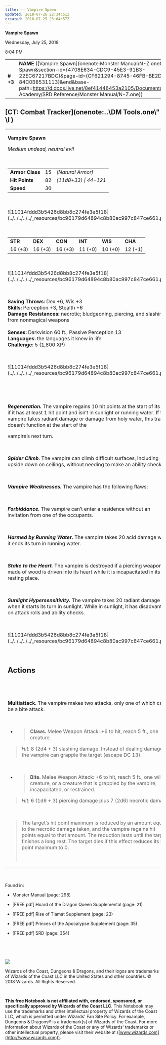 ```yaml
---
title: -- Vampire Spawn
updated: 2018-07-26 22:34:51Z
created: 2018-07-25 23:04:57Z
---
```


**Vampire Spawn**

Wednesday, July 25, 2018

8:04 PM

|           |                                                                                                                                                                                                                                                                                                    |        |        |        |     |       |         |
|-----------|----------------------------------------------------------------------------------------------------------------------------------------------------------------------------------------------------------------------------------------------------------------------------------------------------|--------|--------|--------|-----|-------|---------|
| **\# +3** | **NAME** ([Vampire Spawn](onenote:Monster Manual\\N-Z.one#Vampire Spawn&section-id={4708E634-CDC9-45E3-91B3-22EC67217BDC}&page-id={CF621294-8745-46FB-BE2D-84C0B8531113}&end&base-path=https://d.docs.live.net/8ef41446453a2105/Documents/Adventure Academy/SRD Reference/Monster Manual/N-Z.one)) | **15** | **82** | **82** | \-  | Notes | 1800 XP |

## [CT: Combat Tracker](onenote:..\\DM Tools.one\\" \l )

<table><tbody><tr class="odd"><td><p><strong>Vampire Spawn</strong></p><p><em>Medium undead, neutral evil</em></p><p> </p><table><tbody><tr class="odd"><td><strong>Armor Class</strong></td><td>15</td><td><em>(Natural Armor)</em></td></tr><tr class="even"><td><strong>Hit Points</strong></td><td>82</td><td><em>(11d8+33) | 44-121</em></td></tr><tr class="odd"><td><strong>Speed</strong></td><td>30</td><td> </td></tr></tbody></table><p> </p><p>![11014fddd3b5426d8bb8c274fe3e5f18](../../../../../_resources/bc96179d64894c8b80ac997c847ce661.png)</p><p> </p><table><tbody><tr class="odd"><td><strong>STR</strong></td><td><strong>DEX</strong></td><td><strong>CON</strong></td><td><strong>INT</strong></td><td><strong>WIS</strong></td><td><strong>CHA</strong></td></tr><tr class="even"><td>16 (+3)</td><td>16 (+3)</td><td>16 (+3)</td><td>11 (+0)</td><td>10 (+0)</td><td>12 (+1)</td></tr></tbody></table><p> </p><p>![11014fddd3b5426d8bb8c274fe3e5f18](../../../../../_resources/bc96179d64894c8b80ac997c847ce661.png)</p><p> </p><p><strong>Saving Throws:</strong> Dex +6, Wis +3<br />
<strong>Skills:</strong> Perception +3, Stealth +6<br />
<strong>Damage Resistances:</strong> necrotic; bludgeoning, piercing, and slashing from nonmagical weapons<br />
<br />
<strong>Senses:</strong> Darkvision 60 ft., Passive Perception 13<br />
<strong>Languages:</strong> the languages it knew in life<br />
<strong>Challenge:</strong> 5 (1,800 XP)</p><p> </p><p>![11014fddd3b5426d8bb8c274fe3e5f18](../../../../../_resources/bc96179d64894c8b80ac997c847ce661.png)</p><p> </p><p> </p><p><em><strong>Regeneration.</strong></em> The vampire regains 10 hit points at the start of its turn if it has at least 1 hit point and isn’t in sunlight or running water. If the vampire takes radiant damage or damage from holy water, this trait doesn’t function at the start of the</p><p>vampire’s next turn.</p><p> </p><p><em><strong>Spider Climb</strong></em>. The vampire can climb difficult surfaces, including upside down on ceilings, without needing to make an ability check.</p><p> </p><p><em><strong>Vampire Weaknesses.</strong></em> The vampire has the following flaws:</p><p> </p><p><em><strong>Forbiddance.</strong></em> The vampire can’t enter a residence without an invitation from one of the occupants.</p><p> </p><p><em><strong>Harmed by Running Water.</strong></em> The vampire takes 20 acid damage when it ends its turn in running water.</p><p> </p><p><em><strong>Stake to the Heart.</strong></em> The vampire is destroyed if a piercing weapon made of wood is driven into its heart while it is incapacitated in its resting place.</p><p> </p><p><em><strong>Sunlight Hypersensitivity.</strong></em> The vampire takes 20 radiant damage when it starts its turn in sunlight. While in sunlight, it has disadvantage on attack rolls and ability checks.</p><p> </p><p>![11014fddd3b5426d8bb8c274fe3e5f18](../../../../../_resources/bc96179d64894c8b80ac997c847ce661.png)</p><p> </p><h2 id="actions"><strong>Actions</strong></h2><h2 id="section"> </h2><p><strong>Multiattack.</strong> The vampire makes two attacks, only one of which can be a bite attack.</p><p> </p><ul><li><blockquote><p><strong>Claws.</strong> Melee Weapon Attack: +6 to hit, reach 5 ft., one creature.</p></blockquote></li></ul><blockquote><p><em>Hit:</em> 8 (2d4 + 3) slashing damage. Instead of dealing damage, the vampire can grapple the target (escape DC 13).</p></blockquote><p> </p><ul><li><blockquote><p><strong>Bite.</strong> Melee Weapon Attack: +6 to hit, reach 5 ft., one willing creature, or a creature that is grappled by the vampire, incapacitated, or restrained.</p></blockquote></li></ul><blockquote><p><em>Hit:</em> 6 (1d6 + 3) piercing damage plus 7 (2d6) necrotic damage.</p></blockquote><p> </p><blockquote><p>The target’s hit point maximum is reduced by an amount equal to the necrotic damage taken, and the vampire regains hit points equal to that amount. The reduction lasts until the target finishes a long rest. The target dies if this effect reduces its hit point maximum to 0.</p><p> </p></blockquote></td></tr></tbody></table>

 

Found in:

-   Monster Manual (page: 298)

-   \[FREE pdf\] Hoard of the Dragon Queen Supplemental (page: 21)

-   \[FREE pdf\] Rise of Tiamat Supplement (page: 23)

-   \[FREE pdf\] Princes of the Apocalypse Supplement (page: 35)

-   \[FREE pdf\] SRD (page: 354)

 

 

![](tmp\media\image2.png)

Wizards of the Coast, Dungeons & Dragons, and their logos are trademarks of Wizards of the Coast LLC in the United States and other countries. © 2018 Wizards. All Rights Reserved.

 

**This free Notebook is not affiliated with, endorsed, sponsored, or specifically approved by Wizards of the Coast LLC**. This Notebook may use the trademarks and other intellectual property of Wizards of the Coast LLC, which is permitted under Wizards' Fan Site Policy. For example, Dungeons & Dragons® is a trademark\[s\] of Wizards of the Coast. For more information about Wizards of the Coast or any of Wizards' trademarks or other intellectual property, please visit their website at ([www.wizards.com](http://www.wizards.com)).
